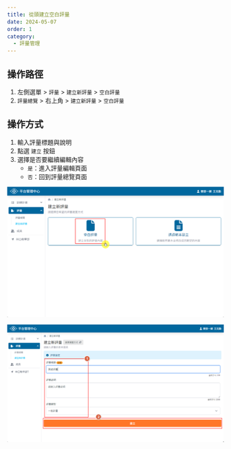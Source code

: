 ```yaml
---
title: 從頭建立空白評量
date: 2024-05-07
order: 1
category:
  - 評量管理
---
```


## 操作路徑

1. 左側選單 > ```評量``` > ```建立新評量``` > ```空白評量```
2. ```評量總覽``` > 右上角 > ```建立新評量``` > ```空白評量```

## 操作方式

1. 輸入評量標題與說明
2. 點選 ```建立``` 按鈕
3. 選擇是否要繼續編輯內容
    - ```是```：進入評量編輯頁面
    - ```否```：回到評量總覽頁面

![選擇空白評量](./images/create-blank-assessment-1.png)

![建立空白評量](./images/create-blank-assessment-2.png)
